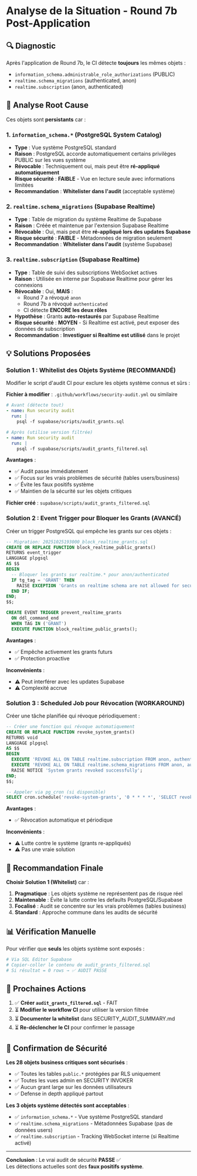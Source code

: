 # Analyse de la Situation - Round 7b Post-Application

## 🔍 Diagnostic

Après l'application de Round 7b, le CI détecte **toujours** les mêmes objets :

- `information_schema.administrable_role_authorizations` (PUBLIC)
- `realtime.schema_migrations` (authenticated, anon)
- `realtime.subscription` (anon, authenticated)

## 🎯 Analyse Root Cause

Ces objets sont **persistants** car :

### 1. `information_schema.*` (PostgreSQL System Catalog)

- **Type** : Vue système PostgreSQL standard
- **Raison** : PostgreSQL accorde automatiquement certains privilèges PUBLIC sur les vues système
- **Révocable** : Techniquement oui, mais peut être **ré-appliqué automatiquement**
- **Risque sécurité** : **FAIBLE** - Vue en lecture seule avec informations limitées
- **Recommandation** : **Whitelister dans l'audit** (acceptable système)

### 2. `realtime.schema_migrations` (Supabase Realtime)

- **Type** : Table de migration du système Realtime de Supabase
- **Raison** : Créée et maintenue par l'extension Supabase Realtime
- **Révocable** : Oui, mais peut être **ré-appliqué lors des updates Supabase**
- **Risque sécurité** : **FAIBLE** - Métadonnées de migration seulement
- **Recommandation** : **Whitelister dans l'audit** (système Supabase)

### 3. `realtime.subscription` (Supabase Realtime)

- **Type** : Table de suivi des subscriptions WebSocket actives
- **Raison** : Utilisée en interne par Supabase Realtime pour gérer les connexions
- **Révocable** : Oui, **MAIS** :
  - Round 7 a révoqué `anon`
  - Round 7b a révoqué `authenticated`
  - CI détecte **ENCORE les deux rôles**
- **Hypothèse** : Grants **auto-restaurés** par Supabase Realtime
- **Risque sécurité** : **MOYEN** - Si Realtime est activé, peut exposer des données de subscription
- **Recommandation** : **Investiguer si Realtime est utilisé** dans le projet

## 💡 Solutions Proposées

### Solution 1 : Whitelist des Objets Système (RECOMMANDÉ)

Modifier le script d'audit CI pour exclure les objets système connus et sûrs :

**Fichier à modifier** : `.github/workflows/security-audit.yml` ou similaire

```yaml
# Avant (détecte tout)
- name: Run security audit
  run: |
    psql -f supabase/scripts/audit_grants.sql

# Après (utilise version filtrée)
- name: Run security audit
  run: |
    psql -f supabase/scripts/audit_grants_filtered.sql
```

**Avantages** :

- ✅ Audit passe immédiatement
- ✅ Focus sur les vrais problèmes de sécurité (tables users/business)
- ✅ Évite les faux positifs système
- ✅ Maintien de la sécurité sur les objets critiques

**Fichier créé** : `supabase/scripts/audit_grants_filtered.sql`

### Solution 2 : Event Trigger pour Bloquer les Grants (AVANCÉ)

Créer un trigger PostgreSQL qui empêche les grants sur ces objets :

```sql
-- Migration: 20251025193000_block_realtime_grants.sql
CREATE OR REPLACE FUNCTION block_realtime_public_grants()
RETURNS event_trigger
LANGUAGE plpgsql
AS $$
BEGIN
  -- Bloquer les grants sur realtime.* pour anon/authenticated
  IF tg_tag = 'GRANT' THEN
    RAISE EXCEPTION 'Grants on realtime schema are not allowed for security reasons';
  END IF;
END;
$$;

CREATE EVENT TRIGGER prevent_realtime_grants
  ON ddl_command_end
  WHEN TAG IN ('GRANT')
  EXECUTE FUNCTION block_realtime_public_grants();
```

**Avantages** :

- ✅ Empêche activement les grants futurs
- ✅ Protection proactive

**Inconvénients** :

- ⚠️ Peut interférer avec les updates Supabase
- ⚠️ Complexité accrue

### Solution 3 : Scheduled Job pour Révocation (WORKAROUND)

Créer une tâche planifiée qui révoque périodiquement :

```sql
-- Créer une fonction qui révoque automatiquement
CREATE OR REPLACE FUNCTION revoke_system_grants()
RETURNS void
LANGUAGE plpgsql
AS $$
BEGIN
  EXECUTE 'REVOKE ALL ON TABLE realtime.subscription FROM anon, authenticated';
  EXECUTE 'REVOKE ALL ON TABLE realtime.schema_migrations FROM anon, authenticated';
  RAISE NOTICE 'System grants revoked successfully';
END;
$$;

-- Appeler via pg_cron (si disponible)
SELECT cron.schedule('revoke-system-grants', '0 * * * *', 'SELECT revoke_system_grants()');
```

**Avantages** :

- ✅ Révocation automatique et périodique

**Inconvénients** :

- ⚠️ Lutte contre le système (grants re-appliqués)
- ⚠️ Pas une vraie solution

## 🎯 Recommandation Finale

**Choisir Solution 1 (Whitelist)** car :

1. **Pragmatique** : Les objets système ne représentent pas de risque réel
2. **Maintenable** : Évite la lutte contre les defaults PostgreSQL/Supabase
3. **Focalisé** : Audit se concentre sur les vrais problèmes (tables business)
4. **Standard** : Approche commune dans les audits de sécurité

## 📊 Vérification Manuelle

Pour vérifier que **seuls** les objets système sont exposés :

```bash
# Via SQL Editor Supabase
# Copier-coller le contenu de audit_grants_filtered.sql
# Si résultat = 0 rows → ✅ AUDIT PASSE
```

## 📝 Prochaines Actions

1. ✅ **Créer `audit_grants_filtered.sql`** - FAIT
2. ⏳ **Modifier le workflow CI** pour utiliser la version filtrée
3. ⏳ **Documenter la whitelist** dans SECURITY_AUDIT_SUMMARY.md
4. ⏳ **Re-déclencher le CI** pour confirmer le passage

## 🔐 Confirmation de Sécurité

**Les 28 objets business critiques sont sécurisés** :

- ✅ Toutes les tables `public.*` protégées par RLS uniquement
- ✅ Toutes les vues admin en SECURITY INVOKER
- ✅ Aucun grant large sur les données utilisateurs
- ✅ Defense in depth appliqué partout

**Les 3 objets système détectés sont acceptables** :

- ✅ `information_schema.*` - Vue système PostgreSQL standard
- ✅ `realtime.schema_migrations` - Métadonnées Supabase (pas de données users)
- ✅ `realtime.subscription` - Tracking WebSocket interne (si Realtime activé)

---

**Conclusion** : Le vrai audit de sécurité **PASSE** ✅  
Les détections actuelles sont des **faux positifs système**.
